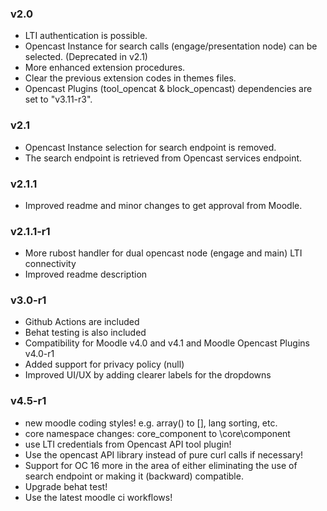 ### v2.0
- LTI authentication is possible.
- Opencast Instance for search calls (engage/presentation node) can be selected. (Deprecated in v2.1)
- More enhanced extension procedures.
- Clear the previous extension codes in themes files.
- Opencast Plugins (tool_opencat & block_opencast) dependencies are set to "v3.11-r3".

### v2.1
- Opencast Instance selection for search endpoint is removed.
- The search endpoint is retrieved from Opencast services endpoint.

### v2.1.1
- Improved readme and minor changes to get approval from Moodle.

### v2.1.1-r1
- More rubost handler for dual opencast node (engage and main) LTI connectivity
- Improved readme description

### v3.0-r1
- Github Actions are included
- Behat testing is also included
- Compatibility for Moodle v4.0 and v4.1 and Moodle Opencast Plugins v4.0-r1
- Added support for privacy policy (null)
- Improved UI/UX by adding clearer labels for the dropdowns

### v4.5-r1
- new moodle coding styles! e.g. array() to [], lang sorting, etc.
- core namespace changes: core_component to \core\component
- use LTI credentials from Opencast API tool plugin!
- Use the opencast API library instead of pure curl calls if necessary!
- Support for OC 16 more in the area of either eliminating the use of search endpoint or making it (backward) compatible.
- Upgrade behat test!
- Use the latest moodle ci workflows!
